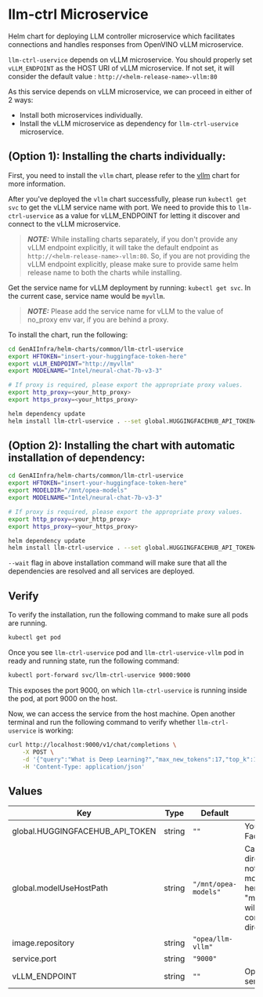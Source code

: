 # llm-ctrl Microservice

Helm chart for deploying LLM controller microservice which facilitates connections and handles responses from OpenVINO vLLM microservice.

`llm-ctrl-uservice` depends on vLLM microservice. You should properly set `vLLM_ENDPOINT` as the HOST URI of vLLM microservice. If not set, it will consider the default value : `http://<helm-release-name>-vllm:80`

As this service depends on vLLM microservice, we can proceed in either of 2 ways:

- Install both microservices individually.
- Install the vLLM microservice as dependency for `llm-ctrl-uservice` microservice.

## (Option 1): Installing the charts individually:

First, you need to install the `vllm` chart, please refer to the [vllm](../vllm) chart for more information.

After you've deployed the `vllm` chart successfully, please run `kubectl get svc` to get the vLLM service name with port. We need to provide this to `llm-ctrl-uservice` as a value for vLLM_ENDPOINT for letting it discover and connect to the vLLM microservice.

> **_NOTE:_** While installing charts separately, if you don't provide any vLLM endpoint explicitly, it will take the default endpoint as `http://<helm-release-name>-vllm:80`. So, if you are not providing the vLLM endpoint explicitly, please make sure to provide same helm release name to both the charts while installing.

Get the service name for vLLM deployment by running: `kubectl get svc`. In the current case, service name would be `myvllm`.

> **_NOTE:_** Please add the service name for vLLM to the value of no_proxy env var, if you are behind a proxy.

To install the chart, run the following:

```bash
cd GenAIInfra/helm-charts/common/llm-ctrl-uservice
export HFTOKEN="insert-your-huggingface-token-here"
export vLLM_ENDPOINT="http://myvllm"
export MODELNAME="Intel/neural-chat-7b-v3-3"

# If proxy is required, please export the appropriate proxy values.
export http_proxy=<your_http_proxy>
export https_proxy=<your_https_proxy>

helm dependency update
helm install llm-ctrl-uservice . --set global.HUGGINGFACEHUB_API_TOKEN=${HFTOKEN} --set vLLM_ENDPOINT=${vLLM_ENDPOINT} --set LLM_MODEL_ID=${MODELNAME} --set global.http_proxy=${http_proxy} --set global.https_proxy=${https_proxy} --wait
```

## (Option 2): Installing the chart with automatic installation of dependency:

```bash
cd GenAIInfra/helm-charts/common/llm-ctrl-uservice
export HFTOKEN="insert-your-huggingface-token-here"
export MODELDIR="/mnt/opea-models"
export MODELNAME="Intel/neural-chat-7b-v3-3"

# If proxy is required, please export the appropriate proxy values.
export http_proxy=<your_http_proxy>
export https_proxy=<your_https_proxy>

helm dependency update
helm install llm-ctrl-uservice . --set global.HUGGINGFACEHUB_API_TOKEN=${HFTOKEN} --set global.modelUseHostPath=${MODELDIR} --set LLM_MODEL_ID=${MODELNAME} --set vllm.LLM_MODEL_ID=${MODELNAME} --set autodependency.enabled=true --set global.http_proxy=${http_proxy} --set global.https_proxy=${https_proxy} --wait
```

`--wait` flag in above installation command will make sure that all the dependencies are resolved and all services are deployed.

## Verify

To verify the installation, run the following command to make sure all pods are running.

```bash
kubectl get pod
```

Once you see `llm-ctrl-uservice` pod and `llm-ctrl-uservice-vllm` pod in ready and running state, run the following command:

```bash
kubectl port-forward svc/llm-ctrl-uservice 9000:9000
```

This exposes the port 9000, on which `llm-ctrl-uservice` is running inside the pod, at port 9000 on the host.

Now, we can access the service from the host machine. Open another terminal and run the following command to verify whether `llm-ctrl-uservice` is working:

```bash
curl http://localhost:9000/v1/chat/completions \
    -X POST \
    -d '{"query":"What is Deep Learning?","max_new_tokens":17,"top_k":10,"top_p":0.95,"typical_p":0.95,"temperature":0.01,"repetition_penalty":1.03,"streaming":true}' \
    -H 'Content-Type: application/json'
```

## Values

| Key                             | Type   | Default              | Description                                                                                                                                                   |
| ------------------------------- | ------ | -------------------- | ------------------------------------------------------------------------------------------------------------------------------------------------------------- |
| global.HUGGINGFACEHUB_API_TOKEN | string | `""`                 | Your own Hugging Face API token                                                                                                                               |
| global.modelUseHostPath         | string | `"/mnt/opea-models"` | Cached models directory, vLLM will not download if the model is cached here. The host path "modelUseHostPath" will be mounted to container as /data directory |
| image.repository                | string | `"opea/llm-vllm"`    |                                                                                                                                                               |
| service.port                    | string | `"9000"`             |                                                                                                                                                               |
| vLLM_ENDPOINT                   | string | `""`                 | OpenVINO vLLM service endpoint                                                                                                                                |
